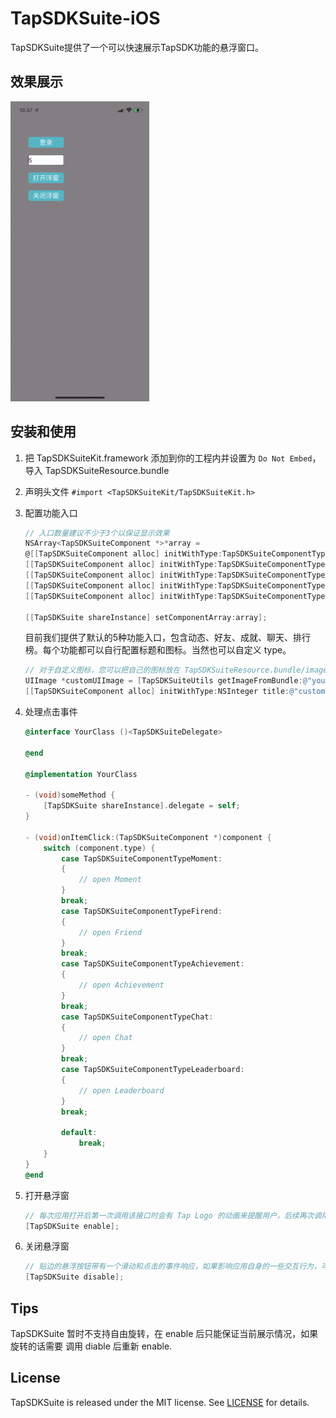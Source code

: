 # TapSDKSuite-iOS
TapSDKSuite提供了一个可以快速展示TapSDK功能的悬浮窗口。

## 效果展示
<img src=./art/example.gif width=222 height=480 />

## 安装和使用
1. 把 TapSDKSuiteKit.framework 添加到你的工程内并设置为 `Do Not Embed`，导入 TapSDKSuiteResource.bundle
2. 声明头文件 `#import <TapSDKSuiteKit/TapSDKSuiteKit.h>` 
3. 配置功能入口

    ```objectivec
    // 入口数量建议不少于3个以保证显示效果
    NSArray<TapSDKSuiteComponent *>*array = 
    @[[TapSDKSuiteComponent alloc] initWithType:TapSDKSuiteComponentTypeMoment,
    [[TapSDKSuiteComponent alloc] initWithType:TapSDKSuiteComponentTypeFirend],
    [[TapSDKSuiteComponent alloc] initWithType:TapSDKSuiteComponentTypeAchievement],
    [[TapSDKSuiteComponent alloc] initWithType:TapSDKSuiteComponentTypeChat],
    [[TapSDKSuiteComponent alloc] initWithType:TapSDKSuiteComponentTypeLeaderboard]];

    [[TapSDKSuite shareInstance] setComponentArray:array];
    ```
    目前我们提供了默认的5种功能入口，包含动态、好友、成就、聊天、排行榜。每个功能都可以自行配置标题和图标。当然也可以自定义 type。

    ```objectivec
    // 对于自定义图标，您可以把自己的图标放在 TapSDKSuiteResource.bundle/images 目录下，然后使用如下方法读取。
    UIImage *customUIImage = [TapSDKSuiteUtils getImageFromBundle:@"your image name"];
    [[TapSDKSuiteComponent alloc] initWithType:NSInteger title:@"customTitle" icon:customUIImage];
    ```

4. 处理点击事件
    ```objectivec
    @interface YourClass ()<TapSDKSuiteDelegate>
    
    @end

    @implementation YourClass

    - (void)someMethod {
        [TapSDKSuite shareInstance].delegate = self;
    }
    
    - (void)onItemClick:(TapSDKSuiteComponent *)component {
        switch (component.type) {
            case TapSDKSuiteComponentTypeMoment:
            {
                // open Moment
            }
            break;
            case TapSDKSuiteComponentTypeFirend:
            {
                // open Friend
            }
            break;
            case TapSDKSuiteComponentTypeAchievement:
            {
                // open Achievement
            }
            break;
            case TapSDKSuiteComponentTypeChat:
            {
                // open Chat
            }
            break;
            case TapSDKSuiteComponentTypeLeaderboard:
            {
                // open Leaderboard
            }
            break;

            default:
                break;
        }
    }
    @end
    ```

5. 打开悬浮窗
    ```objectivec
    // 每次应用打开后第一次调用该接口时会有 Tap Logo 的动画来提醒用户，后续再次调用则不再展示。关闭后台进程重新打开应用时会重新播放动画。
    [TapSDKSuite enable];
    ```
6. 关闭悬浮窗
    ```objectivec
    // 贴边的悬浮按钮带有一个滑动和点击的事件响应，如果影响应用自身的一些交互行为，可临时调用此接口关闭悬浮窗
    [TapSDKSuite disable];
    ```

## Tips

TapSDKSuite 暂时不支持自由旋转，在 enable 后只能保证当前展示情况，如果旋转的话需要 调用 diable 后重新 enable.

## License

TapSDKSuite is released under the MIT license. See [LICENSE](LICENSE) for details.
